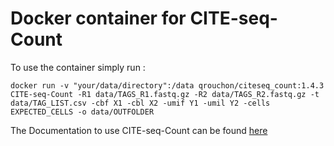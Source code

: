 # Docker container for CITE-seq-Count

To use the container simply run :

```
docker run -v "your/data/directory":/data qrouchon/citeseq_count:1.4.3 CITE-seq-Count -R1 data/TAGS_R1.fastq.gz -R2 data/TAGS_R2.fastq.gz -t data/TAG_LIST.csv -cbf X1 -cbl X2 -umif Y1 -umil Y2 -cells EXPECTED_CELLS -o data/OUTFOLDER
```

The Documentation to use CITE-seq-Count can be found [here](https://hoohm.github.io/CITE-seq-Count/)
